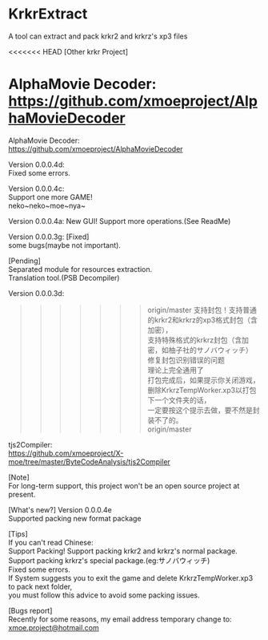 ﻿# KrkrExtract
A tool can extract and pack krkr2 and krkrz's xp3 files  

<<<<<<< HEAD
[Other krkr Project]  
 
AlphaMovie Decoder:  
https://github.com/xmoeproject/AlphaMovieDecoder
=======
AlphaMovie Decoder:  
https://github.com/xmoeproject/AlphaMovieDecoder  

Version 0.0.0.4d:  
Fixed some errors.  

Version 0.0.0.4c:  
Support one more GAME!  
neko~neko~moe~nya~  

Version 0.0.0.4a: 
New GUI!
Support more operations.(See ReadMe)
 
Version 0.0.0.3g:
[Fixed]  
some bugs(maybe not important).

[Pending]  
Separated module for resources extraction.  
Translation tool.(PSB Decompiler)  

Version 0.0.0.3d:  
>>>>>>> origin/master
支持封包！支持普通的krkr2和krkrz的xp3格式封包（含加密），  
支持特殊格式的krkrz封包（含加密，如柚子社的サノバウィッチ）  
修复封包识别错误的问题  
理论上完全通用了   
打包完成后，如果提示你关闭游戏，删除KrkrzTempWorker.xp3以打包下一个文件夹的话，  
一定要按这个提示去做，要不然是封装不了的。  
>>>>>>> origin/master

tjs2Compiler:  
https://github.com/xmoeproject/X-moe/tree/master/ByteCodeAnalysis/tjs2Compiler
 

[Note]  
For long-term support, this project won't be an open source project at present.

[What's new?]
Version 0.0.0.4e  
Supported packing new format package

[Tips]  
If you can't read Chinese:  
Support Packing! 
Support packing krkr2 and krkrz's normal package.  
Support packing krkrz's special package.(eg:サノバウィッチ)  
Fixed some errors.  
If System suggests you to exit the game and delete KrkrzTempWorker.xp3 to pack next folder,  
you must follow this advice to avoid some packing issues.  

[Bugs report]  
Recently for some reasons, my email address temporary change to: xmoe.project@hotmail.com


